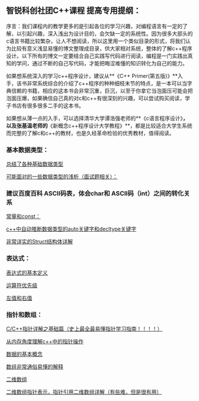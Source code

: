 智锐科创社团C++课程 提高专用提纲：
----------------------------------

序言：我们课程内的教学更多的是引起各位的学习兴趣，对编程语言有一定的了解，以引起兴趣，深入浅出为设计目的，会欠缺一定的系统性。因为很多大部头的c语言书籍比较繁杂，让人不想阅读，所以这里用一个类似目录的形式，将我们认为比较有意义浅显易懂的博文整理成目录，供大家相对系统，整体的了解c++程序设计。以下所有的博文一定要结合自己实践写代码进行阅读，编程是一门实践出真知的学问，通过不断的自己写代码，才能把晦涩难懂的知识转化为自己的能力。

如果想系统深入的学习c++程序设计，建议从**《C++
Primer(第五版)》**入手，该书非常系统综合的介绍了c++程序的种种细枝末节的特点，是一本可以当字典信赖的书籍，相应的这本书会非常沉重，巨沉，以至于你拿它当泡面压可能会把泡面压爆，如果确信自己真的对c和c++有很深刻的兴趣，可以尝试购买阅读，学子书店有很多很多二手的这本书。

如果想从薄一点的入手，可以选择清华大学谭浩强老师的**《c语言程序设计》**，以及张基温老师的**《新概念c++程序设计大学教程》**，都是比较适合大学生系统而完整的了解c和c++的教材，也是久经革命检验的优秀教材，值得阅读。

### **基本数据类型：**

[总结了各种基础数据类型](https://blog.csdn.net/Mr_robot_strange/article/details/104546861?utm_medium=distribute.pc_relevant.none-task-blog-baidulandingword-1&spm=1001.2101.3001.4242)

[可能面对的一些数据类型的浅析（面试题相关）：](https://blog.csdn.net/CMinder/article/details/5695800?utm_medium=distribute.pc_relevant.none-task-blog-BlogCommendFromBaidu-2.channel_param&depth_1-utm_source=distribute.pc_relevant.none-task-blog-BlogCommendFromBaidu-2.channel_param)

### **建议百度百科 ASCII码表，体会char和 ASCII码（int）之间的转化关系**

[常量和const：](https://blog.csdn.net/wue1206/article/details/81007787)

[c++中自动推断数据类型的auto关键字和decltype关键字](https://www.cnblogs.com/ECJTUACM-873284962/p/10747751.html)

[非常详实的Struct结构体详解](http://c.biancheng.net/c/100/)

### **表达式：**

[表达式的基本定义](https://blog.csdn.net/xholes/article/details/68165532?ops_request_misc=%257B%2522request%255Fid%2522%253A%2522159810731919195162513491%2522%252C%2522scm%2522%253A%252220140713.130102334..%2522%257D&request_id=159810731919195162513491&biz_id=0&utm_medium=distribute.pc_search_result.none-task-blog-2~all~top_click~default-2-68165532.first_rank_v2_rank_v25&utm_term=c%2B%2B%E8%A1%A8%E8%BE%BE%E5%BC%8F&spm=1018.2118.3001.4187)

[运算符优先级](https://www.sojson.com/operation/cxx.html)

[左值和右值](https://blog.csdn.net/xuwqiang1994/article/details/79924310)

### **指针和数组：**

[C/C++指针详解之基础篇（史上最全最易懂指针学习指南！！！！）](https://blog.csdn.net/weixin_39951988/article/details/87773322)

[从内存角度理解c++中的指针操作](https://www.cnblogs.com/aquester/p/11469872.html)

[数据的基本概念](https://www.runoob.com/cplusplus/cpp-arrays.html)

[数组非常通俗易懂的解释](https://blog.csdn.net/cdlwhm1217096231/article/details/88657352)

[二维数组](https://www.runoob.com/cplusplus/cpp-multi-dimensional-arrays.html)

[二维数组指针表示，指针引用二维数组详解（有些难，但是很有用）](http://c.biancheng.net/view/227.html)

